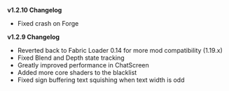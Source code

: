 **v1.2.10 Changelog**
* Fixed crash on Forge

**v1.2.9 Changelog**
* Reverted back to Fabric Loader 0.14 for more mod compatibility (1.19.x)
* Fixed Blend and Depth state tracking
* Greatly improved performance in ChatScreen
* Added more core shaders to the blacklist
* Fixed sign buffering text squishing when text width is odd
